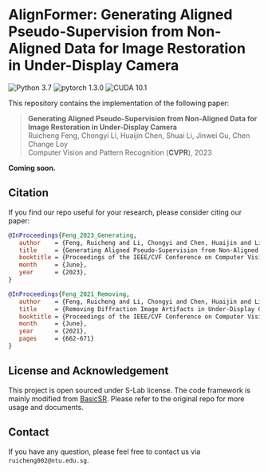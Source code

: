 # AlignFormer: Generating Aligned Pseudo-Supervision from Non-Aligned Data for Image Restoration in Under-Display Camera

![Python 3.7](https://img.shields.io/badge/python-3.7-green.svg?style=plastic)
![pytorch 1.3.0](https://img.shields.io/badge/pytorch-1.3.0-green.svg?style=plastic)
![CUDA 10.1](https://camo.githubusercontent.com/5e1f2e59c9910aa4426791d95a714f1c90679f5a/68747470733a2f2f696d672e736869656c64732e696f2f62616467652f637564612d31302e312d677265656e2e7376673f7374796c653d706c6173746963)

This repository contains the implementation of the following paper:
> **Generating Aligned Pseudo-Supervision from Non-Aligned Data for Image Restoration in Under-Display Camera**<br>
> Ruicheng Feng, Chongyi Li, Huaijin Chen, Shuai Li, Jinwei Gu, Chen Change Loy<br>
> Computer Vision and Pattern Recognition (**CVPR**), 2023<br>

**Coming soon.**


## Citation

   If you find our repo useful for your research, please consider citing our paper:

   ```bibtex
   @InProceedings{Feng_2023_Generating,
      author    = {Feng, Ruicheng and Li, Chongyi and Chen, Huaijin and Li, Shuai and Gu, Jinwei and Loy, Chen Change},
      title     = {Generating Aligned Pseudo-Supervision from Non-Aligned Data for Image Restoration in Under-Display Camera},
      booktitle = {Proceedings of the IEEE/CVF Conference on Computer Vision and Pattern Recognition (CVPR)},
      month     = {June},
      year      = {2023},
   }
   ```
   ```bibtex
   @InProceedings{Feng_2021_Removing,
      author    = {Feng, Ruicheng and Li, Chongyi and Chen, Huaijin and Li, Shuai and Loy, Chen Change and Gu, Jinwei},
      title     = {Removing Diffraction Image Artifacts in Under-Display Camera via Dynamic Skip Connection Network},
      booktitle = {Proceedings of the IEEE/CVF Conference on Computer Vision and Pattern Recognition (CVPR)},
      month     = {June},
      year      = {2021},
      pages     = {662-671}
   }
   ```


## License and Acknowledgement

This project is open sourced under S-Lab license. The code framework is mainly modified from [BasicSR](https://github.com/xinntao/BasicSR). Please refer to the original repo for more usage and documents.


## Contact

If you have any question, please feel free to contact us via `ruicheng002@ntu.edu.sg`.
